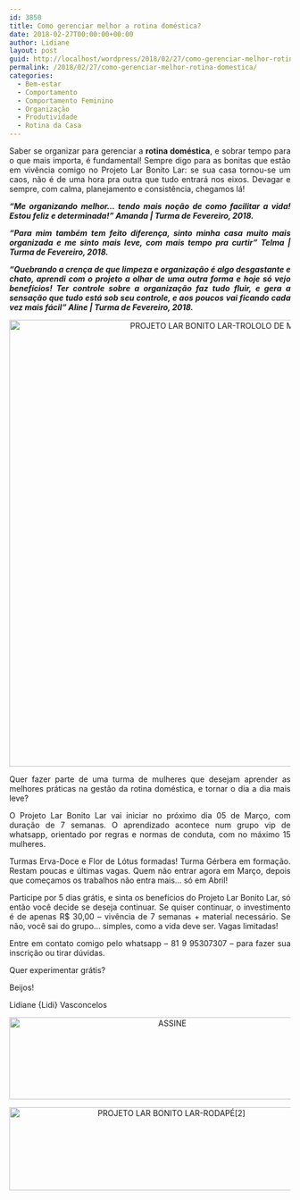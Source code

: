 ```yaml
---
id: 3850
title: Como gerenciar melhor a rotina doméstica?
date: 2018-02-27T00:00:00+00:00
author: Lidiane
layout: post
guid: http://localhost/wordpress/2018/02/27/como-gerenciar-melhor-rotina-domestica/
permalink: /2018/02/27/como-gerenciar-melhor-rotina-domestica/
categories:
  - Bem-estar
  - Comportamento
  - Comportamento Feminino
  - Organização
  - Produtividade
  - Rotina da Casa
---
```

<p align="justify">
  Saber se organizar para gerenciar a <strong>rotina doméstica</strong>, e sobrar tempo para o que mais importa, é fundamental! Sempre digo para as bonitas que estão em vivência comigo no Projeto Lar Bonito Lar: se sua casa tornou-se um caos, não é de uma hora pra outra que tudo entrará nos eixos. Devagar e sempre, com calma, planejamento e consistência, chegamos lá!
</p>

<p align="justify">
  <strong><em>“Me organizando melhor&#8230; tendo mais noção de como facilitar a vida! Estou feliz e determinada!&#8221; Amanda | Turma de Fevereiro, 2018.</em></strong>
</p>

<p align="justify">
  <strong><em>“Para mim também tem feito diferença, sinto minha casa muito mais organizada e me sinto mais leve, com mais tempo pra curtir&#8221; Telma | Turma de Fevereiro, 2018.</em></strong>
</p>

<p align="justify">
  <strong><em>“Quebrando a crença de que limpeza e organização é algo desgastante e chato, aprendi com o projeto a olhar de uma outra forma e hoje só vejo benefícios! Ter controle sobre a organização faz tudo fluir, e gera a sensação que tudo está sob seu controle, e aos poucos vai ficando cada vez mais fácil&#8221; Aline | Turma de Fevereiro, 2018.</em></strong>
</p>

<p align="center">
  <img class="alignnone size-full wp-image-14560" src="http://www.trololodemulher.com.br/blog/wp-content/uploads/2018/02/PROJETO-LAR-BONITO-LAR-TROLOLO-DE-MULHER-BLOG.jpg" alt="PROJETO LAR BONITO LAR-TROLOLO DE MULHER-BLOG" width="800" height="800" />
</p>

<p align="justify">
  Quer fazer parte de uma turma de mulheres que desejam aprender as melhores práticas na gestão da rotina doméstica, e tornar o dia a dia mais leve?
</p>

<p align="justify">
  O Projeto Lar Bonito Lar vai iniciar no próximo dia 05 de Março, com duração de 7 semanas. O aprendizado acontece num grupo vip de whatsapp, orientado por regras e normas de conduta, com no máximo 15 mulheres.
</p>

<p align="justify">
  Turmas Erva-Doce e Flor de Lótus formadas! Turma Gérbera em formação. Restam poucas e últimas vagas. Quem não entrar agora em Março, depois que começamos os trabalhos não entra mais&#8230; só em Abril!
</p>

<p align="justify">
  Participe por 5 dias grátis, e sinta os benefícios do Projeto Lar Bonito Lar, só então você decide se deseja continuar. Se quiser continuar, o investimento é de apenas R$ 30,00 &#8211; vivência de 7 semanas + material necessário. Se não, você sai do grupo&#8230; simples, como a vida deve ser. Vagas limitadas!
</p>

<p align="justify">
  Entre em contato comigo pelo whatsapp – 81 9 95307307 – para fazer sua inscrição ou tirar dúvidas.
</p>

<p align="justify">
  Quer experimentar grátis?
</p>

<p align="justify">
  Beijos!
</p>

<p align="justify">
  Lidiane {Lidi} Vasconcelos
</p>

<p align="center">
  <a href="http://feedburner.google.com/fb/a/mailverify?uri=blogbichafemea&loc=pt_BR" target="_blank"><img class="alignnone size-full wp-image-14011" src="http://www.trololodemulher.com.br/blog/wp-content/uploads/2017/08/ASSINE.jpg" alt="ASSINE" width="568" height="147" /></a>
</p>

<p align="center">
  <a href="http://www.trololodemulher.com.br/projeto-lar-bonito-lar/"><img class="wp-image-14554 size-full" src="http://www.trololodemulher.com.br/blog/wp-content/uploads/2018/02/PROJETO-LAR-BONITO-LAR-RODAPÉ2.jpg" alt="PROJETO LAR BONITO LAR-RODAPÉ[2]" width="565" height="149" /></a>
</p>

<p align="justify">